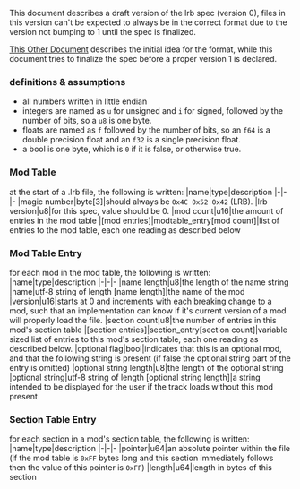 This document describes a draft version of the lrb spec (version 0), files in this version can't be expected to always be in the correct format due to the version not bumping to 1 until the spec is finalized.

[This Other Document](https://tilde.town/~moss/lrr/lrb_proposal.html) describes the initial idea for the format, while this document tries to finalize the spec before a proper version 1 is declared.

### definitions & assumptions 
- all numbers written in little endian
- integers are named as `u` for unsigned and `i` for signed, followed by the number of bits, so a `u8` is one byte.
- floats are named as `f` followed by the number of bits, so an `f64` is a double precision float and an `f32` is a single precision float.
- a bool is one byte, which is `0` if it is false, or otherwise true.

### Mod Table
at the start of a .lrb file, the following is written:
|name|type|description
|-|-|-
|magic number|byte[3]|should always be `0x4C 0x52 0x42` (LRB).
|lrb version|u8|for this spec, value should be 0.
|mod count|u16|the amount of entries in the mod table
|[mod entries]|modtable_entry[mod count]|list of entries to the mod table, each one reading as described below

### Mod Table Entry
for each mod in the mod table, the following is written:
|name|type|description
|-|-|-
|name length|u8|the length of the name string
|name|utf-8 string of length [name length]|the name of the mod
|version|u16|starts at 0 and increments with each breaking change to a mod, such that an implementation can know if it's current version of a mod will properly load the file.
|section count|u8|the number of entries in this mod's section table
|[section entries]|section_entry[section count]|variable sized list of entries to this mod's section table, each one reading as described below. 
|optional flag|bool|indicates that this is an optional mod, and that the following string is present (if false the optional string  part of the entry is omitted)
|optional string length|u8|the length of the optional string
|optional string|utf-8 string of length [optional string length]|a string intended to be displayed for the user if the track loads without this mod present

### Section Table Entry
for each section in a mod's section table, the following is written:
|name|type|description
|-|-|-
|pointer|u64|an absolute pointer within the file (if the mod table is `0xFF` bytes long and this section immediately follows then the value of this pointer is `0xFF`)
|length|u64|length in bytes of this section
